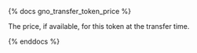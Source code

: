 {% docs gno_transfer_token_price %}

The price, if available, for this token at the transfer time. 

{% enddocs %}